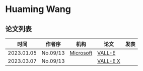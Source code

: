 # Huaming Wang

## 论文列表

| 时间 | 作者序 | 机构 | 论文 | 发表 |
|:-:|:-:|---|---|---|
| 2023.01.05 | No.09/13 | [Microsoft](../Institutions/USA-Microsoft.md) | [VALL-E](../Models/Speech_LLM/2023.01.05_VALL-E.md) |
| 2023.03.07 | No.09/13 | | [VALL-E X](../Models/Speech_LLM/2023.03.07_VALL-E_X.md) |